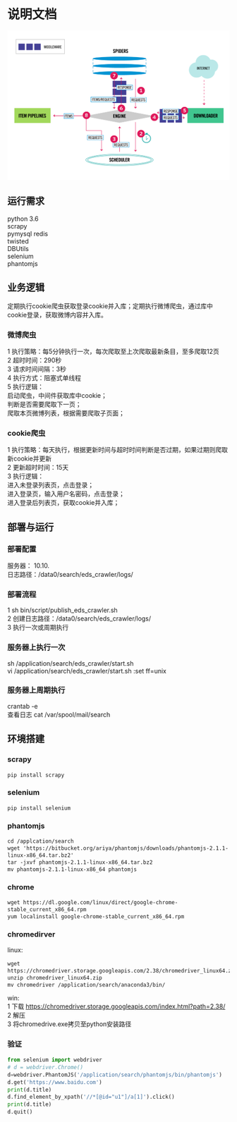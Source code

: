 # 说明文档

![scpray系统流程图](https://github.com/pureoym/eds_crawler/blob/master/scrapy_pic.png)

## 运行需求
python 3.6  
scrapy  
pymysql
redis  
twisted  
DBUtils  
selenium  
phantomjs  

## 业务逻辑
定期执行cookie爬虫获取登录cookie并入库；定期执行微博爬虫，通过库中cookie登录，获取微博内容并入库。

### 微博爬虫  
1 执行策略：每5分钟执行一次，每次爬取至上次爬取最新条目，至多爬取12页  
2 超时时间：290秒    
3 请求时间间隔：3秒  
4 执行方式：阻塞式单线程  
5 执行逻辑：  
启动爬虫，中间件获取库中cookie；  
判断是否需要爬取下一页；  
爬取本页微博列表，根据需要爬取子页面；    

### cookie爬虫  
1 执行策略：每天执行，根据更新时间与超时时间判断是否过期，如果过期则爬取新cookie并更新  
2 更新超时时间：15天  
3 执行逻辑：  
进入未登录列表页，点击登录；    
进入登录页，输入用户名密码，点击登录；    
进入登录后列表页，获取cookie并入库； 

## 部署与运行
### 部署配置
服务器： 10.10.   
日志路径：/data0/search/eds_crawler/logs/  

### 部署流程
1 sh bin/script/publish_eds_crawler.sh  
2 创建日志路径：/data0/search/eds_crawler/logs/  
3 执行一次或周期执行

### 服务器上执行一次
sh /application/search/eds_crawler/start.sh  
vi /application/search/eds_crawler/start.sh
:set ff=unix  

### 服务器上周期执行
crantab -e  
查看日志 cat /var/spool/mail/search
  
## 环境搭建
### scrapy
```commandline
pip install scrapy  
```

### selenium  
```commandline
pip install selenium  
```

### phantomjs
```commandline
cd /applcation/search
wget 'https://bitbucket.org/ariya/phantomjs/downloads/phantomjs-2.1.1-linux-x86_64.tar.bz2'
tar -jxvf phantomjs-2.1.1-linux-x86_64.tar.bz2
mv phantomjs-2.1.1-linux-x86_64 phantomjs
```

### chrome  
```commandline
wget https://dl.google.com/linux/direct/google-chrome-stable_current_x86_64.rpm  
yum localinstall google-chrome-stable_current_x86_64.rpm  
```

### chromedirver  
linux:  
```commandline
wget https://chromedriver.storage.googleapis.com/2.38/chromedriver_linux64.zip  
unzip chromedriver_linux64.zip  
mv chromedriver /application/search/anaconda3/bin/  
```
win:  
1 下载 https://chromedriver.storage.googleapis.com/index.html?path=2.38/  
2 解压   
3 将chromedrive.exe拷贝至python安装路径  

### 验证
```python  
from selenium import webdriver  
# d = webdriver.Chrome() 
d=webdriver.PhantomJS('/application/search/phantomjs/bin/phantomjs') 
d.get('https://www.baidu.com')  
print(d.title) 
d.find_element_by_xpath('//*[@id="u1"]/a[1]').click()
print(d.title) 
d.quit()
```